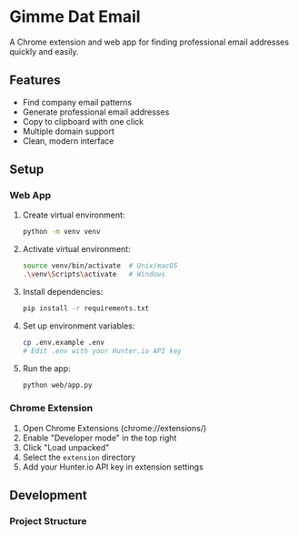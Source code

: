 # Gimme Dat Email

A Chrome extension and web app for finding professional email addresses quickly and easily.

## Features
- Find company email patterns
- Generate professional email addresses
- Copy to clipboard with one click
- Multiple domain support
- Clean, modern interface

## Setup

### Web App
1. Create virtual environment:
   ```bash
   python -m venv venv
   ```
2. Activate virtual environment:
   ```bash
   source venv/bin/activate  # Unix/macOS
   .\venv\Scripts\activate   # Windows
   ```
3. Install dependencies:
   ```bash
   pip install -r requirements.txt
   ```
4. Set up environment variables:
   ```bash
   cp .env.example .env
   # Edit .env with your Hunter.io API key
   ```
5. Run the app:
   ```bash
   python web/app.py
   ```

### Chrome Extension
1. Open Chrome Extensions (chrome://extensions/)
2. Enable "Developer mode" in the top right
3. Click "Load unpacked"
4. Select the `extension` directory
5. Add your Hunter.io API key in extension settings

## Development

### Project Structure 